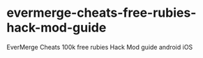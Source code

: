 # evermerge-cheats-free-rubies-hack-mod-guide
EverMerge Cheats 100k free rubies Hack Mod guide android iOS
